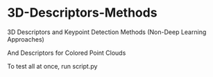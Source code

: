 # 3D-Descriptors-Methods
3D Descriptors and Keypoint Detection Methods (Non-Deep Learning Approaches)

And Descriptors for Colored Point Clouds

To test all at once, run script.py
